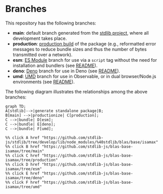 <!--

@license Apache-2.0

Copyright (c) 2022 The Stdlib Authors.

Licensed under the Apache License, Version 2.0 (the "License");
you may not use this file except in compliance with the License.
You may obtain a copy of the License at

    http://www.apache.org/licenses/LICENSE-2.0

Unless required by applicable law or agreed to in writing, software
distributed under the License is distributed on an "AS IS" BASIS,
WITHOUT WARRANTIES OR CONDITIONS OF ANY KIND, either express or implied.
See the License for the specific language governing permissions and
limitations under the License.

-->

# Branches

This repository has the following branches:

-   **main**: default branch generated from the [stdlib project][stdlib-url], where all development takes place.
-   **production**: [production build][production-url] of the package (e.g., reformatted error messages to reduce bundle sizes and thus the number of bytes transmitted over a network).
-   **esm**: [ES Module][esm-url] branch for use via a `script` tag without the need for installation and bundlers (see [README][esm-readme]).
-   **deno**: [Deno][deno-url] branch for use in Deno (see [README][deno-readme]).
-   **umd**: [UMD][umd-url] branch for use in Observable, or in dual browser/Node.js environments (see [README][umd-readme]).

The following diagram illustrates the relationships among the above branches:

```mermaid
graph TD;
A[stdlib]-->|generate standalone package|B;
B[main] -->|productionize| C[production];
C -->|bundle| D[esm];
C -->|bundle| E[deno];
C -->|bundle| F[umd];

%% click A href "https://github.com/stdlib-js/stdlib/tree/develop/lib/node_modules/%40stdlib/blas/base/isamax"
%% click B href "https://github.com/stdlib-js/blas-base-isamax/tree/main"
%% click C href "https://github.com/stdlib-js/blas-base-isamax/tree/production"
%% click D href "https://github.com/stdlib-js/blas-base-isamax/tree/esm"
%% click E href "https://github.com/stdlib-js/blas-base-isamax/tree/deno"
%% click F href "https://github.com/stdlib-js/blas-base-isamax/tree/umd"
```

[stdlib-url]: https://github.com/stdlib-js/stdlib/tree/develop/lib/node_modules/%40stdlib/blas/base/isamax
[production-url]: https://github.com/stdlib-js/blas-base-isamax/tree/production
[deno-url]: https://github.com/stdlib-js/blas-base-isamax/tree/deno
[deno-readme]: https://github.com/stdlib-js/blas-base-isamax/blob/deno/README.md
[umd-url]: https://github.com/stdlib-js/blas-base-isamax/tree/umd
[umd-readme]: https://github.com/stdlib-js/blas-base-isamax/blob/umd/README.md
[esm-url]: https://github.com/stdlib-js/blas-base-isamax/tree/esm
[esm-readme]: https://github.com/stdlib-js/blas-base-isamax/blob/esm/README.md